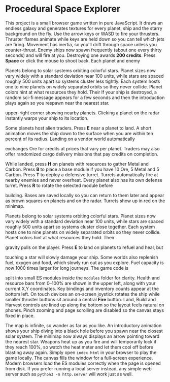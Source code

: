 # Procedural Space Explorer

This project is a small browser game written in pure JavaScript. It draws an
endless galaxy and generates textures for every planet, ship and the starry
background on the fly. Use the arrow keys or WASD to fire your thrusters.
Thruster flames animate while keys are held down so you can tell which jets are
firing. Movement has inertia, so you'll drift through space unless you
counter-thrust.
Enemy ships now spawn frequently (about one every thirty seconds) and will fire
at you. Destroying one awards **200 credits**. Press **Space** or click the
mouse to shoot back. Each planet and enemy

Planets belong to solar systems orbiting colorful stars. Planet sizes now vary widely with a standard deviation near 100 units, while stars are spaced roughly 500 units apart so systems cluster less tightly. Each system hosts one to nine planets on widely separated orbits so they never collide. Planet colors hint at what resources they hold. Their
If your ship is destroyed, a random sci-fi message appears for a few seconds and
then the introduction plays again so you respawn near the nearest star.

upper-right corner showing nearby planets. Clicking a planet on the radar
instantly warps your ship to its location.

Some planets host alien traders. Press **E** near a planet to land. A short animation moves the ship down to the surface when you are within ten percent of its radius. Landing on a vendor world automatically

exchanges Ore for credits at prices that vary per planet. Traders may also
offer randomized cargo delivery missions that pay credits on completion.

While landed, press **H** on planets with resources to gather Metal and Carbon.
Press **B** to place a base module if you have 10 Ore, 5 Metal and 5 Carbon.
Press **T** to deploy a defensive turret. Turrets automatically fire at nearby
enemies and never overheat. Every planet also has its own defense turret.
Press **R** to rotate the selected module before

building. Bases are saved locally so you can return to them later and appear as
brown squares on planets and on the radar. Turrets show up in red on the
minimap.


Planets belong to solar systems orbiting colorful stars. Planet sizes now vary widely with a standard deviation near 100 units, while stars are spaced roughly 500 units apart so systems cluster close together. Each system hosts one to nine planets on widely separated orbits so they never collide. Planet colors hint at what resources they hold. Their

gravity pulls on the player. Press **E** to land on planets to refuel and heal, but

touching a star will slowly damage your ship. Some worlds also replenish fuel,
oxygen and food, which slowly run out as you explore. Fuel capacity is now 1000
times larger for long journeys. The game code is

split into small ES modules inside the `modules` folder for clarity. Health and
resource bars from 0&ndash;100% are shown in the upper left, along with your
current X,Y coordinates. Key bindings and inventory counts appear at the bottom left.
On touch devices an on-screen joystick rotates the ship while smaller thruster buttons sit around a central **Fire** button. Land, Build and Harvest controls are lined up along the bottom so the layout feels natural on phones. Pinch zooming and page scrolling are disabled so the canvas stays fixed in place.

The map is infinite, so wander as far as you like. An
introductory animation shows your ship diving into a black hole before you spawn
near the closest solar system. The minimap now always displays an arrow pointing
toward the nearest star. Weapons heat up as you fire and will temporarily
lock if they reach 100%, so watch the heat meter and let them cool off before
blasting away again.
Simply open `index.html` in your browser to play the game locally. The canvas
fills the window for a full-screen experience. Modern
browsers load the ES modules correctly when the page is opened from disk. If
you prefer running a local server instead, any simple web server such as
`python3 -m http.server` will work just as well.

